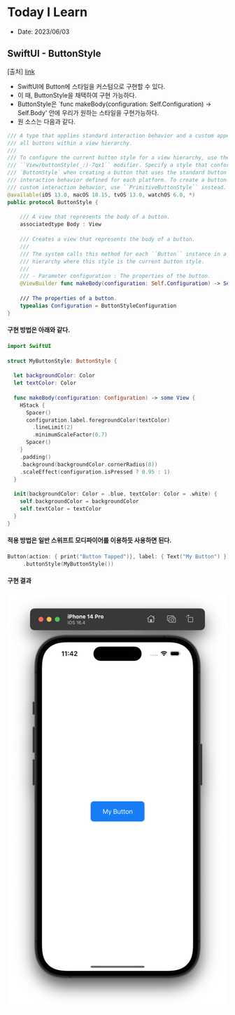 # Today I Learn

- Date: 2023/06/03

## SwiftUI - ButtonStyle

[출처] [link](https://developer.apple.com/documentation/swiftui/buttonstyle)

* SwiftUI에 Button에 스타일을 커스텀으로 구현할 수 있다.
* 이 때, ButtonStyle을 채택하여 구현 가능하다.
* ButtonStyle은 `func makeBody(configuration: Self.Configuration) -> Self.Body' 안에 우리가 원하는 스타일을 구현가능하다.
* 원 소스는 다음과 같다.

```swift
/// A type that applies standard interaction behavior and a custom appearance to
/// all buttons within a view hierarchy.
///
/// To configure the current button style for a view hierarchy, use the
/// ``View/buttonStyle(_:)-7qx1`` modifier. Specify a style that conforms to
/// `ButtonStyle` when creating a button that uses the standard button
/// interaction behavior defined for each platform. To create a button with
/// custom interaction behavior, use ``PrimitiveButtonStyle`` instead.
@available(iOS 13.0, macOS 10.15, tvOS 13.0, watchOS 6.0, *)
public protocol ButtonStyle {

    /// A view that represents the body of a button.
    associatedtype Body : View

    /// Creates a view that represents the body of a button.
    ///
    /// The system calls this method for each ``Button`` instance in a view
    /// hierarchy where this style is the current button style.
    ///
    /// - Parameter configuration : The properties of the button.
    @ViewBuilder func makeBody(configuration: Self.Configuration) -> Self.Body

    /// The properties of a button.
    typealias Configuration = ButtonStyleConfiguration
}
```

#### 구현 방법은 아래와 같다.

```swift
import SwiftUI

struct MyButtonStyle: ButtonStyle {
  
  let backgroundColor: Color
  let textColor: Color
  
  func makeBody(configuration: Configuration) -> some View {
    HStack {
      Spacer()
      configuration.label.foregroundColor(textColor)
        .lineLimit(2)
        .minimumScaleFactor(0.7)
      Spacer()
    }
    .padding()
    .background(backgroundColor.cornerRadius(8))
    .scaleEffect(configuration.isPressed ? 0.95 : 1)
  }
  
  init(backgroundColor: Color = .blue, textColor: Color = .white) {
    self.backgroundColor = backgroundColor
    self.textColor = textColor
  }
}
```
#### 적용 방법은 일반 스위프트 모디파이어를 이용하듯 사용하면 된다.

```swift
Button(action: { print("Button Tapped")}, label: { Text("My Button") })
     .buttonStyle(MyButtonStyle())

``` 
 
#### 구현 결과
 
 ![button](../images/button.png)